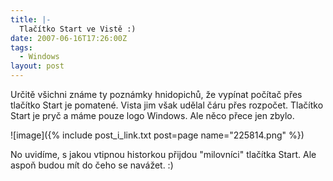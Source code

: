 ```yaml
---
title: |-
  Tlačítko Start ve Vistě :)
date: 2007-06-16T17:26:00Z
tags:
  - Windows
layout: post
---
```

Určitě všichni známe ty poznámky hnidopichů, že vypínat počítač přes tlačítko Start je pomatené. Vista jim však udělal čáru přes rozpočet. Tlačítko Start je pryč a máme pouze logo Windows. Ale něco přece jen zbylo.

![image]({% include post_i_link.txt post=page name="225814.png" %})

No uvidíme, s jakou vtipnou historkou přijdou "milovníci" tlačítka Start. Ale aspoň budou mít do čeho se navážet. :)